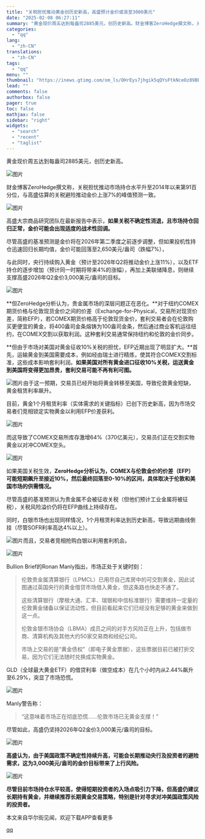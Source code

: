 ```yaml
---
title: "关税担忧推动黄金创历史新高，高盛预计金价或涨至3000美元"
date: "2025-02-08 06:27:11"
summary: "黄金现价周五达到每盎司2885美元，创历史新高。财金博客ZeroHedge撰文称，关税担忧推动市场持..."
categories:
  - "qq"
lang:
  - "zh-CN"
translations:
  - "zh-CN"
tags:
  - "qq"
menu: ""
thumbnail: "https://inews.gtimg.com/om_ls/OHrEys7jhgik5qQYsFtkNceOz89BEUUXRgVuTMdeKVpHgAA_640360/0"
lead: ""
comments: false
authorbox: false
pager: true
toc: false
mathjax: false
sidebar: "right"
widgets:
  - "search"
  - "recent"
  - "taglist"
---
```


黄金现价周五达到每盎司2885美元，创历史新高。

![图片](https://inews.gtimg.com/om_bt/OYr_AjgsdaIQY0ue9PnOKvPvMidYpQWgrvTwtri7e9NTcAA/641)

财金博客ZeroHedge撰文称，关税担忧推动市场持仓水平升至2014年以来第91百分位，与高盛估算的关税避险推动金价上涨7%的峰值预测一致。

![图片](https://inews.gtimg.com/om_bt/O2CNEYtCxVcC8it6zSQHolvka6l0-KhBGSiWtMRrD8BVwAA/641)

高盛大宗商品研究团队在最新报告中表示，**如果关税不确定性消退，且市场持仓回归正常，金价可能会出现适度的战术性回调。**

尽管高盛的基准预测是金价将在2026年第二季度之前逐步调整，但如果投机性持仓迅速回归长期均值，金价可能回落至2,650美元/盎司（跌幅7%），

与此同时，央行持续购入黄金（预计至2026年Q2将推动金价上涨11%），以及ETF持仓的逐步增加（预计同一时期将带来4%的涨幅），再加上美联储降息，则继续支撑高盛2026年Q2金价3,000美元/盎司的目标。

![图片](https://inews.gtimg.com/om_bt/ODj1QCcoWUlxyltnvCuHRZ3d66O7raebScwHXw_V5qESsAA/641)

**但ZeroHedge分析认为，贵金属市场的深层问题正在恶化。**对于纽约COMEX期货价格与伦敦现货金价之间的价差（Exchange-for-Physical，交易所对现货价差，简称EFP），若COMEX期货价格高于伦敦现货金价，套利交易者会在伦敦购买更便宜的黄金，将400盎司金条熔铸为100盎司金条，然后通过商业客机运往纽约，在COMEX交割以获取利润。这种套利交易通常保持纽约和伦敦的金价同步。

**但由于市场对美国对黄金征收10%关税的担忧，EFP近期出现了明显扩大。**首先，运输黄金到美国需要成本，例如经由瑞士进行精炼，使其符合COMEX交割标准，这些成本影响套利利润。**如果美国对所有黄金进口征收10%关税，运送黄金到美国将变得更加昂贵，套利交易可能不再有利可图。**

![图片](https://inews.gtimg.com/om_bt/O9qIyem9ycBH7Vt6PHEfWoTCsZSkgQHuizLm8eCrwHpnkAA/641)由于这一预期，交易员已经开始将黄金转移至美国，导致伦敦黄金短缺，黄金租赁利率飙升。

目前，黄金1个月租赁利率（实体需求的关键指标）已创下历史新高，因为市场交易者们竞相锁定实物黄金以利用EFP价差获利。

![图片](https://inews.gtimg.com/om_bt/ODO0yDGcP-7FDAm2VHd5W-7Cbpg06HFbyVdtrlxN9gYwcAA/641)

  
而这导致了COMEX交易所库存激增64%（370亿美元），交易员们正在交割实物黄金以对冲COMEX空头。

![图片](https://inews.gtimg.com/om_bt/Op-a79ds2i2no5yKfu57MCe8zR4gRfLgXeKBO6ZhF5VtgAA/641)

如果美国关税生效，**ZeroHedge分析认为，COMEX与伦敦金价的价差（EFP）可能短期飙升至接近10%，然后最终回落至0-10%的区间，具体取决于伦敦和美国市场的供需情况。**

尽管高盛的基准预测认为贵金属不会被征收关税（但他们预计工业金属将被征税），关税风险溢价仍将在EFP曲线上持续存在。

同时，白银市场也出现同样情况，1个月租赁利率达到历史新高，导致远期曲线倒挂（尽管SOFR利率高达4%以上）。

![图片](https://inews.gtimg.com/om_bt/OKEO4lmrsTLAoVTkXDR1Xm3lW2eHMAJGVW3ERuflb-gCEAA/641)而且，交易者竞相抢购白银以利用套利机会。

![图片](https://inews.gtimg.com/om_bt/OukTRKxTrxFJdZ7vGu8cyUAUYnMDy2aei18E_cZ1tRBloAA/641)

Bullion Brief的Ronan Manly指出，市场正处于关键时刻：

> 伦敦贵金属清算银行（LPMCL）已用尽自己库房中的可交割黄金，因此试图通过英国央行的黄金借贷市场借入黄金，但这条路也快走不通了。
> 
> 这些清算银行（摩根大通、汇丰、瑞银和中信标准银行）需要维持一定量的伦敦黄金储备以保证流动性，但目前看起来它们已经没有足够的黄金来做到这一点。
> 
> 伦敦金银市场协会（LBMA）成员之间的对手方风险正在上升，包括做市商、清算机构及其他大约50家交易商和经纪公司。
> 
> 市场上交易的是“黄金债权”（即电子黄金票据），这些票据目前已被打折交易，因为它们无法随时兑换成实物黄金。

GLD（全球最大黄金ETF）的借贷利率（做空成本）在几个小时内从2.44%飙升至6.29%，突显了市场恐慌。

![图片](https://inews.gtimg.com/om_bt/OySbeAsj4DwybRhxCPl0KdZLgCyQ9FOJmazCs3xV_wC_QAA/641)

Manly警告称：

> “这意味着市场正在彻底恐慌……伦敦市场已无黄金支撑！”

尽管如此，高盛仍坚持2026年Q2金价3,000美元/盎司的目标。

![图片](https://inews.gtimg.com/om_bt/O59535B3JxTHQ22RhVf-PlkhrRzpr3euNnQkVT-sbq5jUAA/641)

**高盛认为，由于美国政策不确定性持续升高，可能会长期推动央行及投资者的避险需求，这为3,000美元/盎司的金价目标带来了上行风险。**

![图片](https://inews.gtimg.com/om_bt/OncRrFG_b7hp10SZBVaLBkhtmbntnShiGDlpTfCJNLvZAAA/641)

**尽管目前市场持仓水平较高，使得短期投资者的入场点吸引力下降，但高盛仍建议长期持有黄金，并继续推荐长期黄金交易策略，特别是针对寻求对冲美国政策风险的投资者。**

本文来自华尔街见闻，欢迎下载APP查看更多

[qq](https://new.qq.com/rain/a/20250208A0134W00)
